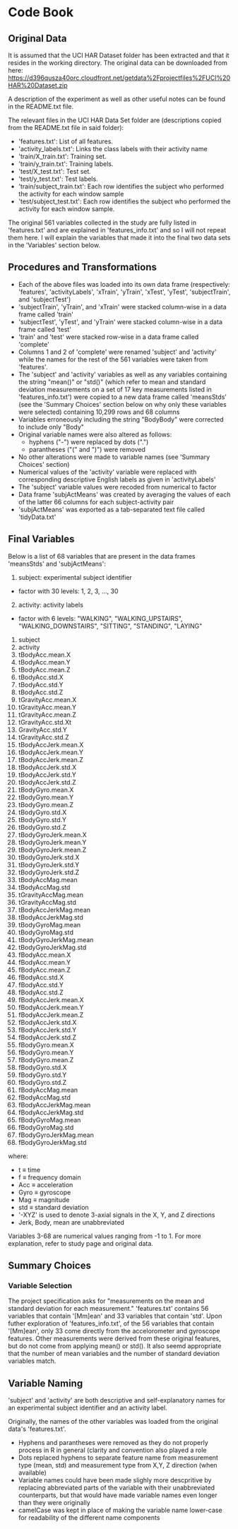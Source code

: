# Code Book

## Original Data

It is assumed that the UCI HAR Dataset folder has been extracted and that it resides in the working directory. The original data can be downloaded from here: https://d396qusza40orc.cloudfront.net/getdata%2Fprojectfiles%2FUCI%20HAR%20Dataset.zip

A description of the experiment as well as other useful notes can be found in the README.txt file.

The relevant files in the UCI HAR Data Set folder are (descriptions copied from the README.txt file in said folder):

* 'features.txt': List of all features.
* 'activity_labels.txt': Links the class labels with their activity name
* 'train/X_train.txt': Training set.
* 'train/y_train.txt': Training labels.
* 'test/X_test.txt': Test set.
* 'test/y_test.txt': Test labels.
* 'train/subject_train.txt': Each row identifies the subject who performed the activity for each window sample
* 'test/subject_test.txt': Each row identifies the subject who performed the activity for each window sample.

The original 561 variables collected in the study are fully listed in 'features.txt' and are explained in 'features_info.txt' and so I will not repeat them here. I will explain the variables that made it into the final two data sets in the 'Variables' section below.

## Procedures and Transformations

* Each of the above files was loaded into its own data frame (respectively: 'features', 'activityLabels', 'xTrain', 'yTrain', 'xTest', 'yTest', 'subjectTrain', and 'subjectTest')
* 'subjectTrain', 'yTrain', and 'xTrain' were stacked column-wise in a data frame called 'train'
* 'subjectTest', 'yTest', and 'yTrain' were stacked column-wise in a data frame called 'test'
* 'train' and 'test' were stacked row-wise in a data frame called 'complete'
* Columns 1 and 2 of 'complete' were renamed 'subject' and 'activity' while the names for the rest of the 561 variables were taken from 'features'.
* The 'subject' and 'activity' variables as well as any variables containing the string "mean()" or "std()" (which refer to mean and standard deviation measurements on a set of 17 key measurements listed in 'features_info.txt') were copied to a new data frame called 'meansStds' (see the 'Summary Choices' section below on why only these variables were selected) containing 10,299 rows and 68 columns
* Variables erroneously including the string "BodyBody" were corrected to include only "Body"
* Original variable names were also altered as follows:
  * hyphens ("-") were replaced by dots (".")
  * parantheses ("(" and ")") were removed
* No other alterations were made to variable names (see 'Summary Choices' section)
* Numerical values of the 'activity' variable were replaced with corresponding descriptive English labels as given in 'activityLabels'
* The 'subject' variable values were recoded from numerical to factor
* Data frame 'subjActMeans' was created by averaging the values of each of the latter 66 columns for each subject-activity pair
* 'subjActMeans' was exported as a tab-separated text file called 'tidyData.txt'

## Final Variables

Below is a list of 68 variables that are present in the data frames 'meansStds' and 'subjActMeans':

1. subject: experimental subject identifier
  * factor with 30 levels: 1, 2, 3, ..., 30 
2. activity: activity labels
  * factor with 6 levels: "WALKING", "WALKING_UPSTAIRS", "WALKING_DOWNSTAIRS", "SITTING", "STANDING", "LAYING"
1.	subject
2.	activity
3.	tBodyAcc.mean.X
4.	tBodyAcc.mean.Y
5.	tBodyAcc.mean.Z      
6.	tBodyAcc.std.X
7.	tBodyAcc.std.Y
8.	tBodyAcc.std.Z
9.	tGravityAcc.mean.X
10.	tGravityAcc.mean.Y   
11.	tGravityAcc.mean.Z
12.	tGravityAcc.std.Xt
13.	GravityAcc.std.Y
14.	tGravityAcc.std.Z
15.	tBodyAccJerk.mean.X  
16.	tBodyAccJerk.mean.Y
17.	tBodyAccJerk.mean.Z
18.	tBodyAccJerk.std.X
19.	tBodyAccJerk.std.Y
20.	tBodyAccJerk.std.Z   
21.	tBodyGyro.mean.X
22.	tBodyGyro.mean.Y
23.	tBodyGyro.mean.Z
24.	tBodyGyro.std.X
25.	tBodyGyro.std.Y      
26.	tBodyGyro.std.Z
27.	tBodyGyroJerk.mean.X
28.	tBodyGyroJerk.mean.Y
29.	tBodyGyroJerk.mean.Z
30.	tBodyGyroJerk.std.X  
31.	tBodyGyroJerk.std.Y
32.	tBodyGyroJerk.std.Z
33.	tBodyAccMag.mean
34.	tBodyAccMag.std
35.	tGravityAccMag.mean  
36.	tGravityAccMag.std
37.	tBodyAccJerkMag.mean
38.	tBodyAccJerkMag.std
39.	tBodyGyroMag.mean
40.	tBodyGyroMag.std     
41.	tBodyGyroJerkMag.mean
42.	tBodyGyroJerkMag.std
43.	fBodyAcc.mean.X
44.	fBodyAcc.mean.Y
45.	fBodyAcc.mean.Z      
46.	fBodyAcc.std.X
47.	fBodyAcc.std.Y
48.	fBodyAcc.std.Z
49.	fBodyAccJerk.mean.X
50.	fBodyAccJerk.mean.Y  
51.	fBodyAccJerk.mean.Z
52.	fBodyAccJerk.std.X
53.	fBodyAccJerk.std.Y
54.	fBodyAccJerk.std.Z
55.	fBodyGyro.mean.X     
56.	fBodyGyro.mean.Y
57.	fBodyGyro.mean.Z
58.	fBodyGyro.std.X
59.	fBodyGyro.std.Y
60.	fBodyGyro.std.Z      
61.	fBodyAccMag.mean
62.	fBodyAccMag.std
63.	fBodyAccJerkMag.mean
64.	fBodyAccJerkMag.std
65.	fBodyGyroMag.mean    
66.	fBodyGyroMag.std
67.	fBodyGyroJerkMag.mean
68.	fBodyGyroJerkMag.std

where:
*	t ≡ time
*	f ≡ frequency domain
*	Acc ≡ acceleration
*	Gyro ≡ gyroscope
*	Mag ≡ magnitude
*	std ≡ standard deviation
*	'-XYZ' is used to denote 3-axial signals in the X, Y, and Z directions
*	Jerk, Body, mean are unabbreviated

Variables 3-68 are numerical values ranging from -1 to 1. For more explanation, refer to study page and original data.

## Summary Choices

### Variable Selection

The project specification asks for "measurements on the mean and standard deviation for each measurement." 'features.txt' contains 56 variables that contain '[Mm]ean' and 33 variables that contain 'std'. Upon futher exploration of 'features_info.txt', of the 56 variables that contain '[Mm]ean', only 33 come directly from the accelorometer and gyroscope features. Other measurements were derived from these original features, but do not come from applying mean() or std(). It also seemd appropriate that the number of mean variables and the number of standard deviation variables match.

## Variable Naming

'subject' and 'activity' are both descriptive and self-explanatory names for an experimental subject identifier and an activity label.

Originally, the names of the other variables was loaded from the original data's 'features.txt'.
* Hyphens and parantheses were removed as they do not properly process in R in general (clarity and convention also played a role
* Dots replaced hyphens to separate feature name from measurement type (mean, std) and measurement type from X,Y, Z direction (when available)
* Variable names could have been made slighly more descpritive by replacing abbreviated parts of the variable with their unabbreviated counterparts, but that would have made variable names even longer than they were originally
* camelCase was kept in place of making the variable name lower-case for readability of the different name components
